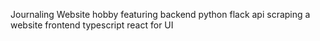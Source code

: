 Journaling Website hobby featuring
backend python flack api scraping a website
frontend typescript react for UI
